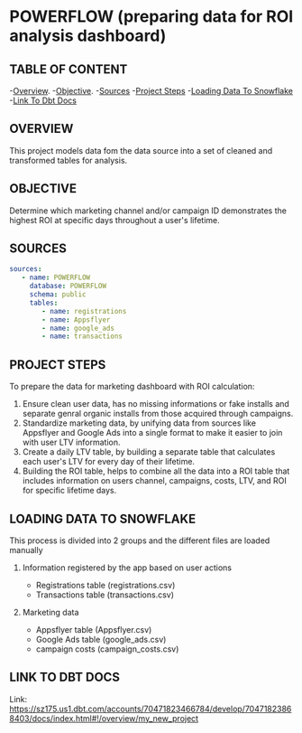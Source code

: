 # POWERFLOW (preparing data for ROI analysis dashboard)

## TABLE OF CONTENT

-[Overview](#overview).
-[Objective](#objective).
-[Sources](#sources)
-[Project Steps](#project_steps)
-[Loading Data To Snowflake](#loading_data_to_snowflake)
-[Link To Dbt Docs](#link_to_dbt_docs)


## OVERVIEW

 This project models data fom the data source into a set of cleaned and transformed tables for analysis.

## OBJECTIVE

  Determine which marketing channel and/or campaign ID demonstrates the highest ROI at specific days throughout a user's lifetime.

## SOURCES

```YAML
sources:
   - name: POWERFLOW
     database: POWERFLOW
     schema: public
     tables:
        - name: registrations
        - name: Appsflyer
        - name: google_ads
        - name: transactions
```

## PROJECT STEPS

To prepare the data for marketing dashboard with ROI calculation:

1. Ensure clean user data, has no missing informations or fake installs and separate genral organic installs from those acquired through campaigns.
2. Standardize marketing data, by unifying data from sources like Appsflyer and Google Ads into a single format to make it easier to join with user LTV information.
3. Create a daily LTV table, by building a separate table that calculates each user's LTV for every day of their lifetime.
4. Building the ROI table, helps to combine all the data into a ROI table that includes information on users channel, campaigns, costs, LTV, and ROI for specific lifetime days.


## LOADING DATA TO SNOWFLAKE

This process is divided into 2 groups and the different files are loaded manually

1. Information registered by the app based on user actions
     - Registrations table (registrations.csv)
     - Transactions table (transactions.csv)

2. Marketing data
    - Appsflyer table (Appsflyer.csv)
    - Google Ads table (google_ads.csv)
    - campaign costs (campaign_costs.csv)


## LINK TO DBT DOCS

Link:
https://sz175.us1.dbt.com/accounts/70471823466784/develop/70471823868403/docs/index.html#!/overview/my_new_project
